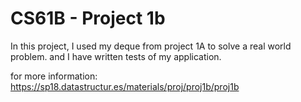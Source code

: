 # CS61B - Project 1b

In this project, I used my deque from project 1A to solve a real world problem. and I have written tests of my application.

for more information: https://sp18.datastructur.es/materials/proj/proj1b/proj1b
